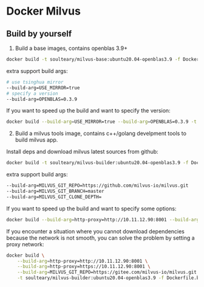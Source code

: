 # Docker Milvus

## Build by yourself

1. Build a base images, contains openblas 3.9+

```bash
docker build -t soulteary/milvus-base:ubuntu20.04-openblas3.9 -f Dockerfile.base .
```

extra support build args:

```bash
# use tsinghua mirror
--build-arg=USE_MIRROR=true
# specify a version
--build-arg=OPENBLAS=0.3.9
```

If you want to speed up the build and want to specify the version:

```bash
docker build --build-arg=USE_MIRROR=true --build-arg=OPENBLAS=0.3.9 -t soulteary/milvus-base:ubuntu20.04-openblas3.9 -f Dockerfile.base .
```

2. Build a milvus tools image, contains c++/golang develpment tools to build milvus app.

Install deps and download milvus latest sources from github:

```bash
docker build -t soulteary/milvus-builder:ubuntu20.04-openblas3.9 -f Dockerfile.builder .
```

extra support build args:

```bash
--build-arg=MILVUS_GIT_REPO=https://github.com/milvus-io/milvus.git
--build-arg=MILVUS_GIT_BRANCH=master
--build-arg=MILVUS_GIT_CLONE_DEPTH=
```

If you want to speed up the build and want to specify some options:

```bash
docker build --build-arg=http-proxy=http://10.11.12.90:8001 --build-arg=http-proxy=https://10.11.12.90:8001 --build-arg=MILVUS_GIT_REPO=https://gitee.com/milvus-io/milvus.git -t soulteary/milvus-builder:ubuntu20.04-openblas3.9 -f Dockerfile.builder .
```

If you encounter a situation where you cannot download dependencies because the network is not smooth, you can solve the problem by setting a proxy network:

```bash
docker build \
    --build-arg=http-proxy=http://10.11.12.90:8001 \
    --build-arg=http-proxy=https://10.11.12.90:8001 \
    --build-arg=MILVUS_GIT_REPO=https://gitee.com/milvus-io/milvus.git \
    -t soulteary/milvus-builder:ubuntu20.04-openblas3.9 -f Dockerfile.builder .
```